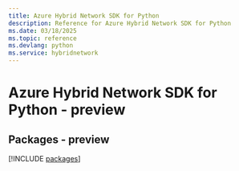 ```yaml
---
title: Azure Hybrid Network SDK for Python
description: Reference for Azure Hybrid Network SDK for Python
ms.date: 03/18/2025
ms.topic: reference
ms.devlang: python
ms.service: hybridnetwork
---
```

# Azure Hybrid Network SDK for Python - preview
## Packages - preview
[!INCLUDE [packages](hybrid-network-index.md)]